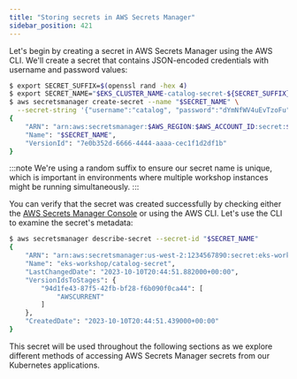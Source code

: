 ```yaml
---
title: "Storing secrets in AWS Secrets Manager"
sidebar_position: 421
---
```


Let's begin by creating a secret in AWS Secrets Manager using the AWS CLI. We'll create a secret that contains JSON-encoded credentials with username and password values:

```bash
$ export SECRET_SUFFIX=$(openssl rand -hex 4)
$ export SECRET_NAME="$EKS_CLUSTER_NAME-catalog-secret-${SECRET_SUFFIX}"
$ aws secretsmanager create-secret --name "$SECRET_NAME" \
  --secret-string '{"username":"catalog", "password":"dYmNfWV4uEvTzoFu"}' --region $AWS_REGION
{
    "ARN": "arn:aws:secretsmanager:$AWS_REGION:$AWS_ACCOUNT_ID:secret:$SECRET_NAME",
    "Name": "$SECRET_NAME",
    "VersionId": "7e0b352d-6666-4444-aaaa-cec1f1d2df1b"
}
```

:::note
We're using a random suffix to ensure our secret name is unique, which is important in environments where multiple workshop instances might be running simultaneously.
:::

You can verify that the secret was created successfully by checking either the [AWS Secrets Manager Console](https://console.aws.amazon.com/secretsmanager/listsecrets) or using the AWS CLI. Let's use the CLI to examine the secret's metadata:

```bash
$ aws secretsmanager describe-secret --secret-id "$SECRET_NAME"
{
    "ARN": "arn:aws:secretsmanager:us-west-2:1234567890:secret:eks-workshop/catalog-secret-WDD8yS",
    "Name": "eks-workshop/catalog-secret",
    "LastChangedDate": "2023-10-10T20:44:51.882000+00:00",
    "VersionIdsToStages": {
        "94d1fe43-87f5-42fb-bf28-f6b090f0ca44": [
            "AWSCURRENT"
        ]
    },
    "CreatedDate": "2023-10-10T20:44:51.439000+00:00"
}
```

This secret will be used throughout the following sections as we explore different methods of accessing AWS Secrets Manager secrets from our Kubernetes applications.
